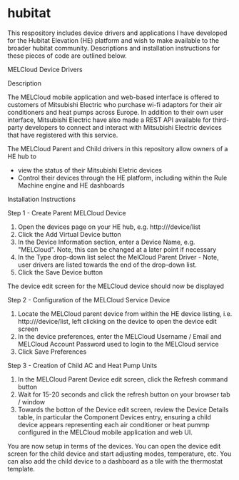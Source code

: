 # hubitat

This respository includes device drivers and applications I have developed for the Hubitat Elevation (HE) platform and wish to make available to the broader hubitat community.  Descriptions and installation instructions for these pieces of code are outlined below.

MELCloud Device Drivers

Description

The MELCloud mobile application and web-based interface is offered to customers of Mitsubishi Electric who purchase wi-fi adaptors for their air conditioners and heat pumps across Europe.  In addition to their own user interface, Mitsubishi Electric have also made a REST API available for third-party developers to connect and interact with Mitsubishi Electric devices that have registered with this service.

The MELCloud Parent and Child drivers in this repository allow owners of a HE hub to
* view the status of their Mitsubishi Eletric devices
* Control their devices through the HE platform, including within the Rule Machine engine and HE dashboards

Installation Instructions

Step 1 - Create Parent MELCloud Device

1. Open the devices page on your HE hub, e.g. http://<HE-Hub-IP>/device/list
2. Click the Add Virtual Device button
3. In the Device Information section, enter a Device Name, e.g. "MELCloud".  Note, this can be changed at a later point if necessary
4. In the Type drop-down list select the MelCloud Parent Driver - Note, user drivers are listed towards the end of the drop-down list.
5. Click the Save Device button

The device edit screen for the MELCloud device should now be displayed

Step 2 - Configuration of the MELCloud Service Device

1. Locate the MELCloud parent device from within the HE device listing, i.e. http://<HE-Hub-IP>/device/list, left clicking on the device to open the device edit screen
2. In the device preferences, enter the MELCloud Username / Email and MELCloud Account Password used to login to the MELCloud service
3. Click Save Preferences

Step 3 - Creation of Child AC and Heat Pump Units

1. In the MELCloud Parent Device edit screen, click the Refresh command button
2. Wait for 15-20 seconds and click the refresh button on your browser tab / window
3. Towards the botton of the Device edit screen, review the Device Details table, in particular the Component Devices entry, ensuring a child device appears representing each air conditioner or heat pummp configured in the MELCloud mobile application and web UI.

You are now setup in terms of the devices. You can open the device edit screen for the child device and start adjusting modes, temperature, etc. You can also add the child device to a dashboard as a tile with the thermostat template.
